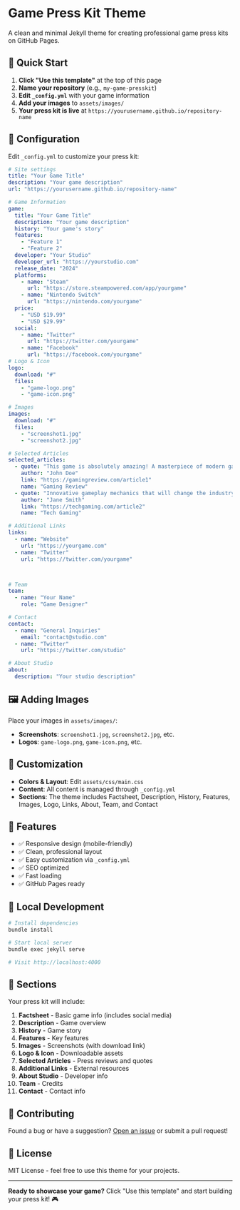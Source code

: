 # Game Press Kit Theme

A clean and minimal Jekyll theme for creating professional game press kits on GitHub Pages.

## 🚀 Quick Start

1. **Click "Use this template"** at the top of this page
2. **Name your repository** (e.g., `my-game-presskit`)
3. **Edit `_config.yml`** with your game information
4. **Add your images** to `assets/images/`
5. **Your press kit is live** at `https://yourusername.github.io/repository-name`

## 📝 Configuration

Edit `_config.yml` to customize your press kit:

```yaml
# Site settings
title: "Your Game Title"
description: "Your game description"
url: "https://yourusername.github.io/repository-name"

# Game Information
game:
  title: "Your Game Title"
  description: "Your game description"
  history: "Your game's story"
  features:
    - "Feature 1"
    - "Feature 2"
  developer: "Your Studio"
  developer_url: "https://yourstudio.com"
  release_date: "2024"
  platforms:
    - name: "Steam"
      url: "https://store.steampowered.com/app/yourgame"
    - name: "Nintendo Switch"
      url: "https://nintendo.com/yourgame"
  price:
    - "USD $19.99"
    - "USD $29.99"
  social:
    - name: "Twitter"
      url: "https://twitter.com/yourgame"
    - name: "Facebook"
      url: "https://facebook.com/yourgame"
# Logo & Icon
logo:
  download: "#"
  files:
    - "game-logo.png"
    - "game-icon.png"

# Images
images:
  download: "#"
  files:
    - "screenshot1.jpg"
    - "screenshot2.jpg"

# Selected Articles
selected_articles:
  - quote: "This game is absolutely amazing! A masterpiece of modern gaming."
    author: "John Doe"
    link: "https://gamingreview.com/article1"
    name: "Gaming Review"
  - quote: "Innovative gameplay mechanics that will change the industry."
    author: "Jane Smith"
    link: "https://techgaming.com/article2"
    name: "Tech Gaming"

# Additional Links
links:
  - name: "Website"
    url: "https://yourgame.com"
  - name: "Twitter"
    url: "https://twitter.com/yourgame"



# Team
team:
  - name: "Your Name"
    role: "Game Designer"

# Contact
contact:
  - name: "General Inquiries"
    email: "contact@studio.com"
  - name: "Twitter"
    url: "https://twitter.com/studio"

# About Studio
about:
  description: "Your studio description"
```

## 🖼️ Adding Images

Place your images in `assets/images/`:

- **Screenshots**: `screenshot1.jpg`, `screenshot2.jpg`, etc.
- **Logos**: `game-logo.png`, `game-icon.png`, etc.

## 🎨 Customization

- **Colors & Layout**: Edit `assets/css/main.css`
- **Content**: All content is managed through `_config.yml`
- **Sections**: The theme includes Factsheet, Description, History, Features, Images, Logo, Links, About, Team, and Contact

## 📱 Features

- ✅ Responsive design (mobile-friendly)
- ✅ Clean, professional layout
- ✅ Easy customization via `_config.yml`
- ✅ SEO optimized
- ✅ Fast loading
- ✅ GitHub Pages ready

## 🔧 Local Development

```bash
# Install dependencies
bundle install

# Start local server
bundle exec jekyll serve

# Visit http://localhost:4000
```

## 📄 Sections

Your press kit will include:
1. **Factsheet** - Basic game info (includes social media)
2. **Description** - Game overview
3. **History** - Game story
4. **Features** - Key features
5. **Images** - Screenshots (with download link)
6. **Logo & Icon** - Downloadable assets
7. **Selected Articles** - Press reviews and quotes
8. **Additional Links** - External resources
9. **About Studio** - Developer info
10. **Team** - Credits
11. **Contact** - Contact info

## 🤝 Contributing

Found a bug or have a suggestion? [Open an issue](https://github.com/yourusername/jekyll-game-presskit-theme/issues) or submit a pull request!

## 📄 License

MIT License - feel free to use this theme for your projects.

---

**Ready to showcase your game?** Click "Use this template" and start building your press kit! 🎮 